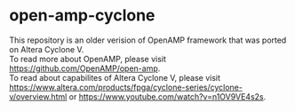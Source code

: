 open-amp-cyclone
================
This repository is an older verision of OpenAMP framework that was ported on Altera Cyclone V.  
To read more about OpenAMP, please visit https://github.com/OpenAMP/open-amp.  
To read about capabilites of Altera Cyclone V, please visit https://www.altera.com/products/fpga/cyclone-series/cyclone-v/overview.html or https://www.youtube.com/watch?v=n1OV9VE4s2s.
